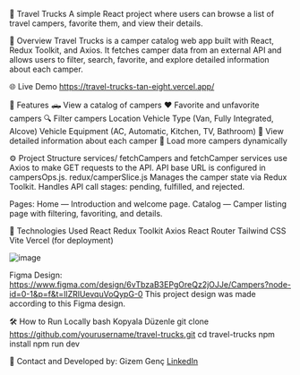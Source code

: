 🚐 Travel Trucks
A simple React project where users can browse a list of travel campers, favorite them, and view their details.

📌 Overview
Travel Trucks is a camper catalog web app built with React, Redux Toolkit, and Axios. It fetches camper data from an external API and allows users to filter, search, favorite, and explore detailed information about each camper.

🌐 Live Demo
https://travel-trucks-tan-eight.vercel.app/

📂 Features
🛻 View a catalog of campers
❤️ Favorite and unfavorite campers
🔍 Filter campers
      Location
      Vehicle Type (Van, Fully Integrated, Alcove)
      Vehicle Equipment (AC, Automatic, Kitchen, TV, Bathroom)
📖 View detailed information about each camper
🔄 Load more campers dynamically

⚙️ Project Structure
services/
fetchCampers and fetchCamper services use Axios to make GET requests to the API.
API base URL is configured in campersOps.js.
redux/camperSlice.js
Manages the camper state via Redux Toolkit.
Handles API call stages: pending, fulfilled, and rejected.

Pages:
Home — Introduction and welcome page.
Catalog — Camper listing page with filtering, favoriting, and details.

🚀 Technologies Used
React
Redux Toolkit
Axios
React Router
Tailwind CSS
Vite
Vercel (for deployment)

![image](https://github.com/user-attachments/assets/e069cec0-ae22-4b95-91f5-f7ed44748c48)

Figma Design: https://www.figma.com/design/6vTbzaB3EPgOreQz2jOJJe/Campers?node-id=0-1&p=f&t=IlZRlUevquVoQypG-0 
This project design was made according to this Figma design.

🛠️ How to Run Locally
bash
Kopyala
Düzenle
git clone https://github.com/yourusername/travel-trucks.git
cd travel-trucks
npm install
npm run dev

📧 Contact and Developed by:
Gizem Genç
[LinkedIn](https://www.linkedin.com/in/gizem-genc/)